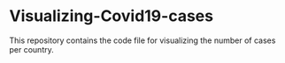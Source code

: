 # Visualizing-Covid19-cases
This repository contains the code file for visualizing the number of cases per country.
